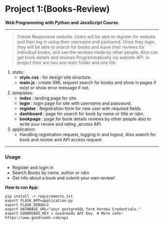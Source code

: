 # Project 1:(Books-Review)
**Web Programming with Python and JavaScript Course.**
***
> Create Responsive website. Users will be able to register for website and
then log in using their username and password. Once they login, they will be able to search for books and leave their reviews for individual books, and see the reviews made by other people, Also can get book details and reviews Programmatically via website API. In project their are two and main folder and one file:
1. static:
    *  __style.css__ : for design site structure.
    * __main.js__ : create XML request search for books and show in pages if exist or show error message if not.
2. templates:
    * __index__ : landing page for site.
    * __login__ : login page for site with username and password.
    * __register__ : Registration form for new user with required fields.
    * __dashboard__ : page for search for book by name or title or isbn.
    * __bookpage__ :  page for book details reviews by other people also  to write your review and rating ,access API.
3. application:
    * Handling registration request, logging in and logout, Also search for book and review and API access request.

---
### Usage
* Register and login in
* Search Books by name, author or isbn
* Get info about a book and submit your own review!

__How to run App:__
```
pip install -r requirements.txt
export FLASK_APP=application.py
export FLASK_DEBUG=1
export DATABASE_URL="your postgreSQL form heroku Credentials."    
export GOODREADS_KEY = Goodreads API Key. # More info: https://www.goodreads.com/api
```
